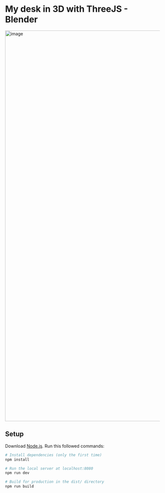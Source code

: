 # My desk in 3D with ThreeJS - Blender

<img width="1272" alt="image" src="https://user-images.githubusercontent.com/18366294/204646571-cd154d4c-78e0-448c-8796-e8808de8cacf.png">

## Setup

Download [Node.js](https://nodejs.org/en/download/).
Run this followed commands:

```bash
# Install dependencies (only the first time)
npm install

# Run the local server at localhost:8080
npm run dev

# Build for production in the dist/ directory
npm run build
```
